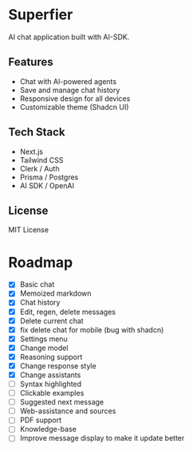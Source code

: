 # Superfier

AI chat application built with AI-SDK.

## Features

- Chat with AI-powered agents
- Save and manage chat history
- Responsive design for all devices
- Customizable theme (Shadcn UI)

## Tech Stack

- Next.js
- Tailwind CSS
- Clerk / Auth
- Prisma / Postgres
- AI SDK / OpenAI

## License

MIT License

# Roadmap

- [x] Basic chat
- [x] Memoized markdown
- [x] Chat history
- [x] Edit, regen, delete messages
- [x] Delete current chat
- [x] fix delete chat for mobile (bug with shadcn)
- [x] Settings menu
- [x] Change model
- [x] Reasoning support
- [x] Change response style
- [x] Change assistants 
- [ ] Syntax highlighted
- [ ] Clickable examples
- [ ] Suggested next message
- [ ] Web-assistance and sources
- [ ] PDF support
- [ ] Knowledge-base
- [ ] Improve message display to make it update better
